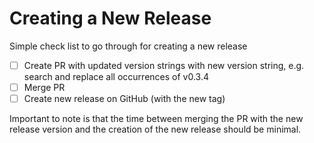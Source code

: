 # Creating a New Release

Simple check list to go through for creating a new release

- [ ] Create PR with updated version strings with new version string, e.g.
      search and replace all occurrences of v0.3.4
- [ ] Merge PR
- [ ] Create new release on GitHub (with the new tag)

Important to note is that the time between merging the PR with the new release
version and the creation of the new release should be minimal.
